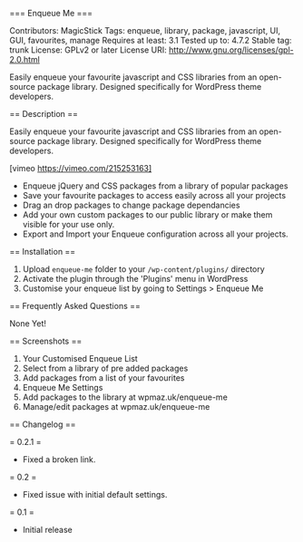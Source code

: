 === Enqueue Me ===

Contributors: MagicStick
Tags: enqueue, library, package, javascript, UI, GUI, favourites, manage
Requires at least: 3.1
Tested up to: 4.7.2
Stable tag: trunk
License: GPLv2 or later
License URI: http://www.gnu.org/licenses/gpl-2.0.html

Easily enqueue your favourite javascript and CSS libraries from an open-source package library. Designed specifically for WordPress theme developers.

== Description ==

Easily enqueue your favourite javascript and CSS libraries from an open-source package library. Designed specifically for WordPress theme developers.

[vimeo https://vimeo.com/215253163]

*   Enqueue jQuery and CSS packages from a library of popular packages
*	Save your favourite packages to access easily across all your projects
*	Drag an drop packages to change package dependancies
*	Add your own custom packages to our public library or make them visible for your use only.
*	Export and Import your Enqueue configuration across all your projects.

== Installation ==

1. Upload `enqueue-me` folder to your `/wp-content/plugins/` directory
2. Activate the plugin through the 'Plugins' menu in WordPress
3. Customise your enqueue list by going to Settings > Enqueue Me

== Frequently Asked Questions ==

None Yet!

== Screenshots ==

1. Your Customised Enqueue List
2. Select from a library of pre added packages
3. Add packages from a list of your favourites
4. Enqueue Me Settings
5. Add packages to the library at wpmaz.uk/enqueue-me
6. Manage/edit packages at wpmaz.uk/enqueue-me

== Changelog ==

= 0.2.1 =
* Fixed a broken link.

= 0.2 =
* Fixed issue with initial default settings.

= 0.1 =
* Initial release
